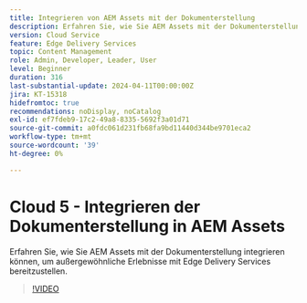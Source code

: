 ```yaml
---
title: Integrieren von AEM Assets mit der Dokumenterstellung
description: Erfahren Sie, wie Sie AEM Assets mit der Dokumenterstellung integrieren.
version: Cloud Service
feature: Edge Delivery Services
topic: Content Management
role: Admin, Developer, Leader, User
level: Beginner
duration: 316
last-substantial-update: 2024-04-11T00:00:00Z
jira: KT-15318
hidefromtoc: true
recommendations: noDisplay, noCatalog
exl-id: ef7fdeb9-17c2-49a8-8335-5692f3a01d71
source-git-commit: a0fdc061d231fb68fa9bd11440d344be9701eca2
workflow-type: tm+mt
source-wordcount: '39'
ht-degree: 0%

---
```


# Cloud 5 - Integrieren der Dokumenterstellung in AEM Assets

Erfahren Sie, wie Sie AEM Assets mit der Dokumenterstellung integrieren können, um außergewöhnliche Erlebnisse mit Edge Delivery Services bereitzustellen.

>[!VIDEO](https://video.tv.adobe.com/v/3428302/?quality=12&learn=on)

